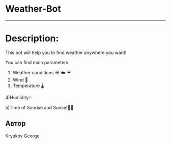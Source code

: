 # Weather-Bot

------------

# Description:
This bot will help you to find weather anywhere you want!

You can find main parameters:
1) Weather conditions  ☀️ ☁️ ☔️ 
2) Wind 💨
3) Temperature 🌡

4)Humidity💦

5)Time of Sunrise and Sunset🌅🌄


## Автор

Kryukov George
